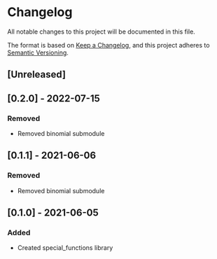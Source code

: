 # Changelog
All notable changes to this project will be documented in this file.

The format is based on [Keep a Changelog](https://keepachangelog.com/en/1.0.0/),
and this project adheres to [Semantic Versioning](https://semver.org/spec/v2.0.0.html).

## [Unreleased]


## [0.2.0] - 2022-07-15
### Removed
- Removed binomial submodule


## [0.1.1] - 2021-06-06
### Removed
- Removed binomial submodule


## [0.1.0] - 2021-06-05
### Added
- Created special_functions library

